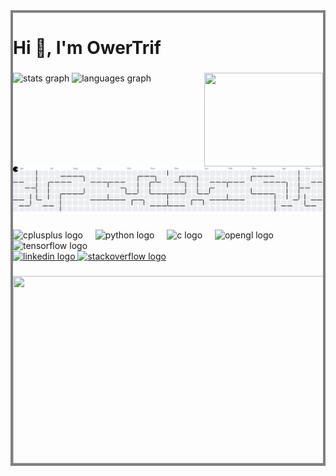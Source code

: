 <div style="border: 4px solid gray;">
<h1 align="left">Hi 👋, I'm OwerTrif</h1>

###

<div align="left">
  <img src="https://github-readme-stats.vercel.app/api?username=owertrif&hide_title=false&hide_rank=false&show_icons=true&include_all_commits=true&count_private=true&disable_animations=false&theme=dracula&locale=en&hide_border=false&order=1" height="150" alt="stats graph"  />
  <img src="https://github-readme-stats.vercel.app/api/top-langs?username=owertrif&locale=en&hide_title=false&layout=compact&card_width=320&langs_count=5&theme=dracula&hide_border=false&order=2" height="150" alt="languages graph"  />
  <img align="right" height="150" width="190" src="https://i.pinimg.com/originals/eb/50/87/eb50875a68b04b0480fa929af2c7547c.gif"  />
</div>

###



###

<br clear="both">

<picture>
  <source media="(prefers-color-scheme: dark)" srcset="https://raw.githubusercontent.com/owertrif/owertrif/output/pacman-contribution-graph-dark.svg">
  <source media="(prefers-color-scheme: light)" srcset="https://raw.githubusercontent.com/owertrif/owertrif/output/pacman-contribution-graph.svg">
  <img alt="pacman contribution graph" src="https://raw.githubusercontent.com/owertrif/owertrif/output/pacman-contribution-graph.svg">
</picture>

###

<div align="left">
  <img src="https://cdn.jsdelivr.net/gh/devicons/devicon/icons/cplusplus/cplusplus-original.svg" height="40" alt="cplusplus logo"  />
  <img width="12" />
  <img src="https://cdn.jsdelivr.net/gh/devicons/devicon/icons/python/python-original.svg" height="40" alt="python logo"  />
  <img width="12" />
  <img src="https://cdn.jsdelivr.net/gh/devicons/devicon/icons/c/c-original.svg" height="40" alt="c logo"  />
  <img width="12" />
  <img src="https://cdn.jsdelivr.net/gh/devicons/devicon/icons/opengl/opengl-original.svg" height="40" alt="opengl logo"  />
  <img width="12" />
  <img src="https://cdn.jsdelivr.net/gh/devicons/devicon/icons/tensorflow/tensorflow-original.svg" height="40" alt="tensorflow logo"  />
</div>

<div align="left">
  <a href="https://www.linkedin.com/in/khripkov-maksim-a1a5a126a/" target="_blank">
    <img src="https://raw.githubusercontent.com/maurodesouza/profile-readme-generator/master/src/assets/icons/social/linkedin/default.svg" width="52" height="40" alt="linkedin logo"  />
  </a>
  <a href="https://stackoverflow.com/users/30438606/owertrif" target="_blank">
    <img src="https://raw.githubusercontent.com/maurodesouza/profile-readme-generator/master/src/assets/icons/social/stackoverflow/default.svg" width="52" height="40" alt="stackoverflow logo"  />
  </a>
</div>

###

<img align="center" height="300" width="10000" src="https://64.media.tumblr.com/96dc66e3ca9ed55759bf56a5cb03d4a5/tumblr_nnx3wcLEKt1qciqqno2_1280.gif"  />
</div>
